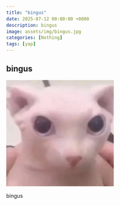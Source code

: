 ```yaml
---
title: "bingus"
date: 2025-07-12 00:00:00 +0800
description: bingus
image: assets/img/bingus.jpg
categories: [Nothing]
tags: [yap]
---
```


## bingus

![Alt Text](/assets/img/bingus.jpg)

bingus
